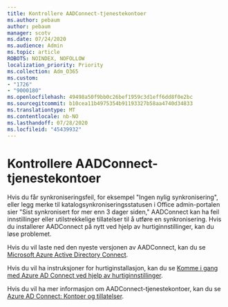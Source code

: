 ```yaml
---
title: Kontrollere AADConnect-tjenestekontoer
ms.author: pebaum
author: pebaum
manager: scotv
ms.date: 07/24/2020
ms.audience: Admin
ms.topic: article
ROBOTS: NOINDEX, NOFOLLOW
localization_priority: Priority
ms.collection: Adm_O365
ms.custom:
- "1726"
- "9000180"
ms.openlocfilehash: 49498a50f9bb0c26bef1959c3d1eff6dd8f0e2bc
ms.sourcegitcommit: b10cea11b4975354b91193327b58aa4740d34833
ms.translationtype: MT
ms.contentlocale: nb-NO
ms.lasthandoff: 07/28/2020
ms.locfileid: "45439932"
---
```

# <a name="check-the-aadconnect-service-accounts"></a>Kontrollere AADConnect-tjenestekontoer

Hvis du får synkroniseringsfeil, for eksempel "Ingen nylig synkronisering", eller legg merke til katalogsynkroniseringsstatusen i Office admin-portalen sier "Sist synkronisert for mer enn 3 dager siden," AADConnect kan ha feil innstillinger eller utilstrekkelige tillatelser til å utføre en synkronisering. Hvis du installerer AADConnect på nytt ved hjelp av hurtiginnstillinger, kan du løse problemet.

Hvis du vil laste ned den nyeste versjonen av AADConnect, kan du se [Microsoft Azure Active Directory Connect](https://go.microsoft.com/fwlink/?LinkId=615771).

Hvis du vil ha instruksjoner for hurtiginstallasjon, kan du se [Komme i gang med Azure AD Connect ved hjelp av hurtiginnstillinger](https://docs.microsoft.com/azure/active-directory/hybrid/how-to-connect-install-express).

Hvis du vil ha mer informasjon om AADConnect-tjenestekontoer, kan du se [Azure AD Connect: Kontoer og tillatelser](https://docs.microsoft.com/azure/active-directory/hybrid/reference-connect-accounts-permissions).